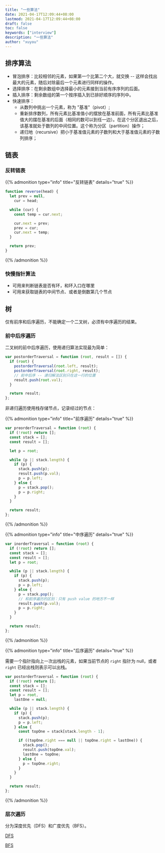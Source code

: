 ```yaml
---
title: "一些算法"
date: 2021-04-17T12:09:44+08:00
lastmod: 2021-04-17T12:09:44+08:00
draft: false
toc: false
keywords: ["interview"]
description: "一些算法"
author: "xuyou"
---
```


## 排序算法

- 冒泡排序：比较相邻的元素，如果第一个比第二个大，就交换 -- 这样会找出最大的元素，随后对除最后一个元素进行同样的操作。
- 选择排序：在剩余数组中选择最小的元素接到当前有序序列的后面。
- 插入排序：剩余数组的第一个按序插入到已排好顺序的序列中。
- 快速排序：
  - 从数列中挑出一个元素，称为 "基准"（pivot）;
  - 重新排序数列，所有元素比基准值小的摆放在基准前面，所有元素比基准值大的摆在基准的后面（相同的数可以到任一边）。在这个分区退出之后，该基准就处于数列的中间位置。这个称为分区（partition）操作；
  - 递归地（recursive）把小于基准值元素的子数列和大于基准值元素的子数列排序；

## 链表

### 反转链表

{{% admonition type="info" title="反转链表" details="true" %}}

```js
function reverse(head) {
  let prev = null,
    cur = head;

  while (cur) {
    const temp = cur.next;

    cur.next = prev;
    prev = cur;
    cur.next = temp;
  }

  return prev;
}
```

{{% /admonition %}}

### 快慢指针算法

- 可用来判断链表是否有环，和环入口在哪里
- 可用来获取链表的中间节点、或者是倒数第几个节点

## 树

仅有前序和后序遍历，不能确定一个二叉树，必须有中序遍历的结果。

### 前中后序遍历

二叉树的前中后序遍历，使用递归算法实现最为简单：

```js
var postorderTraversal = function (root, result = []) {
  if (root) {
    postorderTraversal(root.left, result);
    postorderTraversal(root.right, result);
    // 前中后序 -- 递归解法区别只在这一行的位置
    result.push(root.val);
  }

  return result;
};
```

非递归遍历使用栈存储节点，记录经过的节点：

{{% admonition type="info" title="前序遍历" details="true" %}}

```js
var preorderTraversal = function (root) {
  if (!root) return [];
  const stack = [];
  const result = [];

  let p = root;

  while (p || stack.length) {
    if (p) {
      stack.push(p);
      result.push(p.val);
      p = p.left;
    } else {
      p = stack.pop();
      p = p.right;
    }
  }

  return result;
};
```

{{% /admonition %}}

{{% admonition type="info" title="中序遍历" details="true" %}}

```js
var inorderTraversal = function (root) {
  if (!root) return [];
  const stack = [];
  const result = [];
  let p = root;

  while (p || stack.length) {
    if (p) {
      stack.push(p);
      p = p.left;
    } else {
      p = stack.pop();
      // 和前序遍历的区别：只有 push value 的地方不一样
      result.push(p.val);
      p = p.right;
    }
  }

  return result;
};
```

{{% /admonition %}}

{{% admonition type="info" title="后序遍历" details="true" %}}

需要一个指针指向上一次出栈的元素，如果当前节点的 `right` 指针为 null，或者 `right` 已经出栈则表示可以出栈。

```js
var postorderTraversal = function (root) {
  if (!root) return [];
  const stack = [];
  const result = [];
  let p = root,
    lastOne = null;

  while (p || stack.length) {
    if (p) {
      stack.push(p);
      p = p.left;
    } else {
      const topOne = stack[stack.length - 1];

      if ((topOne.right === null || topOne.right = lastOne)) {
        stack.pop();
        result.push(topOne.val);
        lastOne = topOne;
      } else {
        p = topOne.right;
      }
    }
  }

  return result;
};
```

{{% /admonition %}}

### 层次遍历

分为深度优先（DFS）和广度优先（BFS）。

[DFS](https://codesandbox.io/s/tree-257-oxd6e)

[BFS](https://codesandbox.io/s/tree-102-q52xr)
